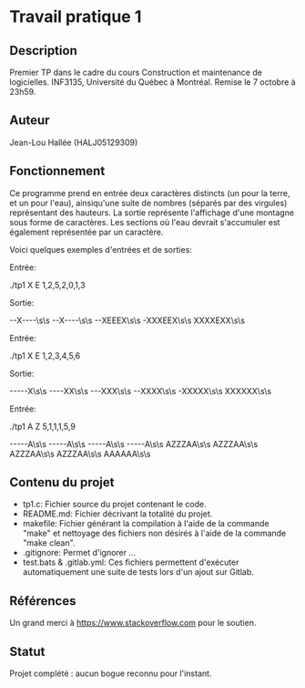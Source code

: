 # Travail pratique 1

## Description

Premier TP dans le cadre du cours Construction et maintenance de logicielles.
INF3135, Université du Québec à Montréal. Remise le 7 octobre à 23h59.

## Auteur

Jean-Lou Hallée (HALJ05129309)

## Fonctionnement

Ce programme prend en entrée deux caractères distincts (un pour la terre, et un pour l'eau), ainsiqu'une suite de nombres (séparés par des virgules) représentant des hauteurs. La sortie représente l'affichage d'une montagne sous forme de caractères. Les sections où l'eau devrait s'accumuler est également représentée par un caractère.

Voici quelques exemples d'entrées et de sorties:

Entrée:

./tp1 X E 1,2,5,2,0,1,3

Sortie:

--X----\s\s
--X----\s\s
--XEEEX\s\s
-XXXEEX\s\s
XXXXEXX\s\s

Entrée:

./tp1 X E 1,2,3,4,5,6

Sortie:

-----X\s\s
----XX\s\s
---XXX\s\s
--XXXX\s\s
-XXXXX\s\s
XXXXXX\s\s

Entrée:

./tp1 A Z 5,1,1,1,5,9


-----A\s\s
-----A\s\s
-----A\s\s
-----A\s\s
AZZZAA\s\s
AZZZAA\s\s
AZZZAA\s\s
AZZZAA\s\s
AAAAAA\s\s

## Contenu du projet

*   tp1.c: Fichier source du projet contenant le code.
*   README.md: Fichier décrivant la totalité du projet.
*   makefile: Fichier générant la compilation à l'aide de la commande "make" et nettoyage des fichiers non désirés à l'aide de la commande "make clean".
*   .gitignore: Permet d'ignorer ...
*   test.bats & .gitlab.yml: Ces fichiers permettent d'exécuter automatiquement une suite de tests lors d'un ajout sur Gitlab.

## Références

Un grand merci à https://www.stackoverflow.com pour le soutien. 

## Statut

Projet complété : aucun bogue reconnu pour l'instant.
